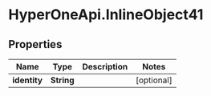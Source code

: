 # HyperOneApi.InlineObject41

## Properties
Name | Type | Description | Notes
------------ | ------------- | ------------- | -------------
**identity** | **String** |  | [optional] 


